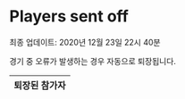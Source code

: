 # Players sent off
최종 업데이트: 2020년 12월 23일 22시 40분


경기 중 오류가 발생하는 경우 자동으로 퇴장됩니다.


| 퇴장된 참가자 |
|:---:|